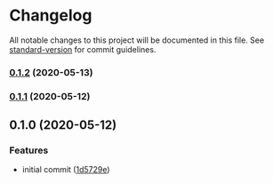 # Changelog

All notable changes to this project will be documented in this file. See [standard-version](https://github.com/conventional-changelog/standard-version) for commit guidelines.

### [0.1.2](https://github.com/kavaro/loki-hooks-immutable/compare/v0.1.1...v0.1.2) (2020-05-13)



### [0.1.1](https://github.com/kavaro/loki-hooks-immutable/compare/v0.1.0...v0.1.1) (2020-05-12)



## 0.1.0 (2020-05-12)


### Features

* initial commit ([1d5729e](https://github.com/kavaro/loki-hooks-immutable/commit/1d5729e))
